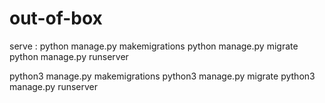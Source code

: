 # out-of-box

serve : 
python manage.py makemigrations
python manage.py migrate
python manage.py runserver

python3 manage.py makemigrations
python3 manage.py migrate
python3 manage.py runserver

